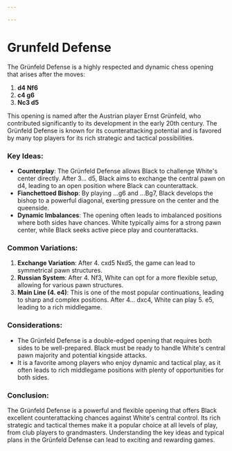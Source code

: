 ```yaml
---

---
```

# Grunfeld Defense

The Grünfeld Defense is a highly respected and dynamic chess opening that arises after the moves:

1. **d4 Nf6**
2. **c4 g6**
3. **Nc3 d5**

This opening is named after the Austrian player Ernst Grünfeld, who contributed significantly to its development in the early 20th century. The Grünfeld Defense is known for its counterattacking potential and is favored by many top players for its rich strategic and tactical possibilities.

### Key Ideas:

- **Counterplay**: The Grünfeld Defense allows Black to challenge White's center directly. After 3... d5, Black aims to exchange the central pawn on d4, leading to an open position where Black can counterattack.
- **Fianchettoed Bishop**: By playing ...g6 and ...Bg7, Black develops the bishop to a powerful diagonal, exerting pressure on the center and the queenside.
- **Dynamic Imbalances**: The opening often leads to imbalanced positions where both sides have chances. White typically aims for a strong pawn center, while Black seeks active piece play and counterattacks.

### Common Variations:

1. **Exchange Variation**: After 4. cxd5 Nxd5, the game can lead to symmetrical pawn structures.
2. **Russian System**: After 4. Nf3, White can opt for a more flexible setup, allowing for various pawn structures.
3. **Main Line (4. e4)**: This is one of the most popular continuations, leading to sharp and complex positions. After 4... dxc4, White can play 5. e5, leading to a rich middlegame.

### Considerations:

- The Grünfeld Defense is a double-edged opening that requires both sides to be well-prepared. Black must be ready to handle White's central pawn majority and potential kingside attacks.
- It is a favorite among players who enjoy dynamic and tactical play, as it often leads to rich middlegame positions with plenty of opportunities for both sides.

### Conclusion:

The Grünfeld Defense is a powerful and flexible opening that offers Black excellent counterattacking chances against White's central control. Its rich strategic and tactical themes make it a popular choice at all levels of play, from club players to grandmasters. Understanding the key ideas and typical plans in the Grünfeld Defense can lead to exciting and rewarding games.